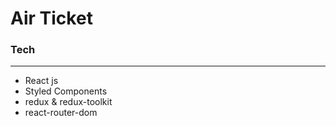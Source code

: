 # Air Ticket

### Tech

---

- React js
- Styled Components
- redux & redux-toolkit
- react-router-dom

